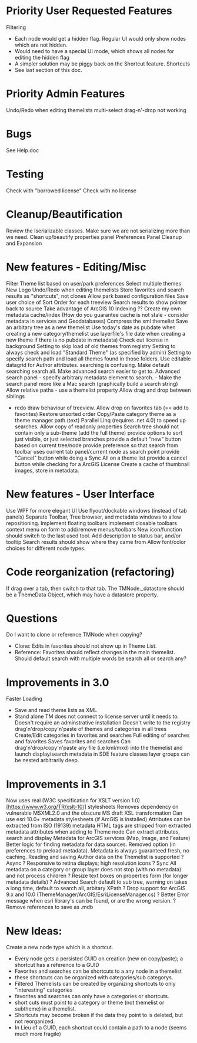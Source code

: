 ﻿Priority User Requested Features
================================
Filtering
  - Each node would get a hidden flag.  Regular UI would only show nodes which are not hidden.
  - Would need to have a special UI mode, which shows all nodes for editing the hidden flag
  - A simpler solution may be piggy back on the Shortcut feature.
Shortcuts
  - See last section of this doc.


Priority Admin Features
=======================
Undo/Redo when editing themelists
multi-select drag-n'-drop not working


Bugs
=====
See Help.doc


Testing
=======
Check with "borrowed license"
Check with no license


Cleanup/Beautification
======================
Review the Iserializable classes.  Make sure we are not serializing more than we need.
Clean up/beautify properties panel
Preferences Panel Cleanup and Expansion


New features - Editing/Misc
===========================
Filter Theme list based on user/park preferences
Select multiple themes
New Logo
Undo/Redo when editing themelists
Store favorites and search results as "shortcuts", not clones
Allow park based configuration files
Save user choice of Sort Order for each treeview
Search results to show pointer back to source
Take advantage of ArcGIS 10 Indexing ??
Create my own metadata cache/index  (How do you guarantee cache is not stale - consider metadata in services and Geodatabases)
Compress the xml themelist
Save an arbitary tree as a new themelist
Use today's date as pubdate when creating a new category/themelist
use layerfile's file date when creating a new theme if there is no pubdate in metadata)
Check out license in background
Setting to skip load of old themes from registry
Setting to always check and load "Standard Theme" (as specified by admin)
Setting to specify search path and load all themes found in those folders.
Use editable datagrid for Author attributes.
searching is confusing.  Make default searching search all.  Make advanced search easier to get to.
Advanced search panel
	- specify arbitrary metadata element to search.
	- Make the search panel more like a Mac search (graphically build a search string)
Allow relative paths - use a themelist property
Allow drag and drop between siblings
 - redo draw behaviour of treeview.
Allow drop on favorites tab (== add to favorites)
Restore unsorted order
Copy/Paste category theme as a theme manager path (text)
Parallel Linq (requires .net 4.0) to speed up searches.
Allow copy of readonly properties
Search tree should not contain only a sub-theme (add the full theme)
provide options to sort just visible, or just selected branches
provide a default "new" button based on current tree/node
provide preference so that search from toolbar uses current tab panel/current node as search point
provide "Cancel" button while doing a Sync All on a theme list
provide a cancel button while checking for a ArcGIS License
Create a cache of thumbnail images, store in metadata.


New features - User Interface
=============================
Use WPF for more elegant UI
Use flyout/dockable windows (instead of tab panels)
Separate Toolbar, Tree browser, and metadata windows to allow repositioning.
Implement floating toolbars
implement closable toolbars
context menu on form to add/remove menus/toolbars
New icon/function should switch to the last used tool.
Add description to status bar, and/or tooltip
Search results should show where they came from
Allow font/color choices for different node types.


Code reorganization (refactoring)
===================================
If drag over a tab, then switch to that tab.
The TMNode._datastore should be a ThemeData Object, which may have a datastore property.


Questions
==================
Do I want to clone or reference TMNode when copying?
  - Clone: Edits in favorites should not show up in Theme List.
  - Reference:  Favorites should reflect changes in the main themelist.
Should default search with multiple words be search all or search any?

Improvements in 3.0
===================
Faster Loading
  - Save and read theme lists as XML
  - Stand alone TM does not connect to license server until it needs to.
Doesn't require an adminstrative installation
Doesn't write to the registry
drag'n'drop/copy'n'paste of themes and categories in all trees
Create/Edit categories in favorites and searches
Full editing of searches and favorites
Saves favorites and searches
Can drag'n'drop/copy'n'paste any file (i.e kml/mxd) into the themelist and launch
display/search metadata in SDE feature classes
layer groups can be nested arbitrarily deep.

Improvements in 3.1
===================
Now uses real (W3C specification for XSLT version 1.0)[https://www.w3.org/TR/xslt-10/] stylesheets
Removes dependency on vulnerable MSXML2.0 and the obscure MS draft XSL transformation
Can use esri 10.0+ metadata stylesheets (if ArcGIS is installed)
Attributes can be extracted from ISO (19139) metadata
HTML tags are stripped from extracted metadata attributes when adding to Theme node
Can extract attributes, search and display Metadata for ArcGIS services (Map, Image, and Feature)
Better logic for finding metadata for data sources.
Removed option (in preferences to preload metadata).
Metadata is always guaranteed fresh, no caching.
Reading and saving Author data on the Themelist is supported
? Async
? Responsive to retina displays; high resolution icons
? Sync All metadata on a category or group layer does not stop (with no metadata) and not process children
? Resize text boxes on properties form (for longer metadata details)
? Advanced Search default to sub tree, warning on takes a long time, default to search all, arbitary XPath
? Drop support for ArcGIS 9.x and 10.0 (ThemeManager/ArcGIS/EsriLicenseManager.cs)
? Better Error message when esri library's can be found, or are the wrong version.
? Remove references to save as .mdb


New Ideas:
===========
Create a new node type which is a shortcut.
 * Every node gets a persisted GUID on creation (new on copy/paste); a shortcut has a reference to a GUID
 * Favorites and searches can be shortcuts to a any node in a themelist
 * these shortcuts can be organized with categories/sub categorys.
 * Filtered Themelists can be created by organizing shortcuts to only "interesting" categories
 * favorites and searches can only have a categories or shortcuts.
 * short cuts must point to a category or theme (not themelist or subtheme) in a themelist.
 * Shortcuts may become broken if the data they point to is deleted, but not reorganized.
 * In Lieu of a GUID, each shortcut could contain a path to a node (seems much more fragile)
